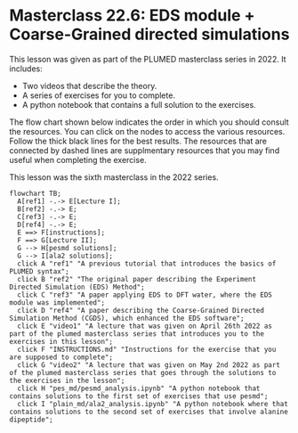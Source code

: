 # Masterclass 22.6: EDS module + Coarse-Grained directed simulations

This lesson was given as part of the PLUMED masterclass series in 2022.  It includes:

* Two videos that describe the theory. 
* A series of exercises for you to complete.
* A python notebook that contains a full solution to the exercises.

The flow chart shown below indicates the order in which you should consult the resources.  You can click on the nodes to access the various resources.  Follow the thick black lines for the best results.  The resources that are connected by dashed lines are supplmentary resources that you may find useful when completing the exercise.

This lesson was the sixth masterclass in the 2022 series.

```mermaid
flowchart TB;
  A[ref1] -.-> E[Lecture I];
  B[ref2] -.-> E;
  C[ref3] -.-> E;
  D[ref4] -.-> E;
  E ==> F[instructions];
  F ==> G[Lecture II];
  G --> H[pesmd solutions];
  G --> I[ala2 solutions];
  click A "ref1" "A previous tutorial that introduces the basics of PLUMED syntax";
  click B "ref2" "The original paper describing the Experiment Directed Simulation (EDS) Method";
  click C "ref3" "A paper applying EDS to DFT water, where the EDS module was implemented";
  click D "ref4" "A paper describing the Coarse-Grained Directed Simulation Method (CGDS), which enhanced the EDS software";
  click E "video1" "A lecture that was given on April 26th 2022 as part of the plumed masterclass series that introduces you to the exercises in this lesson";
  click F "INSTRUCTIONS.md" "Instructions for the exercise that you are supposed to complete";
  click G "video2" "A lecture that was given on May 2nd 2022 as part of the plumed masterclass series that goes through the solutions to the exercises in the lesson";
  click H "pes_md/pesmd_analysis.ipynb" "A python notebook that contains solutions to the first set of exercises that use pesmd";
  click I "plain_md/ala2_analysis.ipynb" "A python notebook where that contains solutions to the second set of exercises that involve alanine dipeptide";
```

